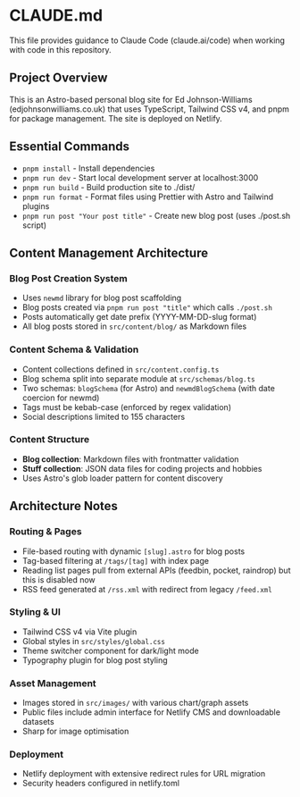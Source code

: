 # CLAUDE.md

This file provides guidance to Claude Code (claude.ai/code) when working with code in this repository.

## Project Overview

This is an Astro-based personal blog site for Ed Johnson-Williams (edjohnsonwilliams.co.uk) that uses TypeScript, Tailwind CSS v4, and pnpm for package management. The site is deployed on Netlify.

## Essential Commands

- `pnpm install` - Install dependencies
- `pnpm run dev` - Start local development server at localhost:3000
- `pnpm run build` - Build production site to ./dist/
- `pnpm run format` - Format files using Prettier with Astro and Tailwind plugins
- `pnpm run post "Your post title"` - Create new blog post (uses ./post.sh script)

## Content Management Architecture

### Blog Post Creation System

- Uses `newmd` library for blog post scaffolding
- Blog posts created via `pnpm run post "title"` which calls `./post.sh`
- Posts automatically get date prefix (YYYY-MM-DD-slug format)
- All blog posts stored in `src/content/blog/` as Markdown files

### Content Schema & Validation

- Content collections defined in `src/content.config.ts`
- Blog schema split into separate module at `src/schemas/blog.ts`
- Two schemas: `blogSchema` (for Astro) and `newmdBlogSchema` (with date coercion for newmd)
- Tags must be kebab-case (enforced by regex validation)
- Social descriptions limited to 155 characters

### Content Structure

- **Blog collection**: Markdown files with frontmatter validation
- **Stuff collection**: JSON data files for coding projects and hobbies
- Uses Astro's glob loader pattern for content discovery

## Architecture Notes

### Routing & Pages

- File-based routing with dynamic `[slug].astro` for blog posts
- Tag-based filtering at `/tags/[tag]` with index page
- Reading list pages pull from external APIs (feedbin, pocket, raindrop) but this is disabled now
- RSS feed generated at `/rss.xml` with redirect from legacy `/feed.xml`

### Styling & UI

- Tailwind CSS v4 via Vite plugin
- Global styles in `src/styles/global.css`
- Theme switcher component for dark/light mode
- Typography plugin for blog post styling

### Asset Management

- Images stored in `src/images/` with various chart/graph assets
- Public files include admin interface for Netlify CMS and downloadable datasets
- Sharp for image optimisation

### Deployment

- Netlify deployment with extensive redirect rules for URL migration
- Security headers configured in netlify.toml
